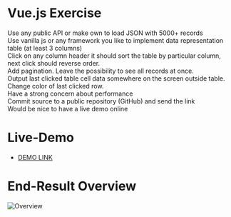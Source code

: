 # Vue.js Exercise
Use any public API or make own to load JSON with 5000+ records  
Use vanilla js or any framework you like to implement data representation table (at least 3 columns)  
Click on any column header it should sort the table by particular column, next click should reverse order.  
Add pagination. Leave the possibility to see all records at once.  
Output last clicked table cell data somewhere on the screen outside table. Change color of last clicked row.  
Have a strong concern about performance  
Commit source to a public repository (GitHub) and send the link  
Would be nice to have a live demo online  

# Live-Demo
* [DEMO LINK](https://manciuszz.github.io/Vue.js-Frontend-Exercise/)

# End-Result Overview
![Overview](https://i.imgur.com/W6pJ5LJ.png)